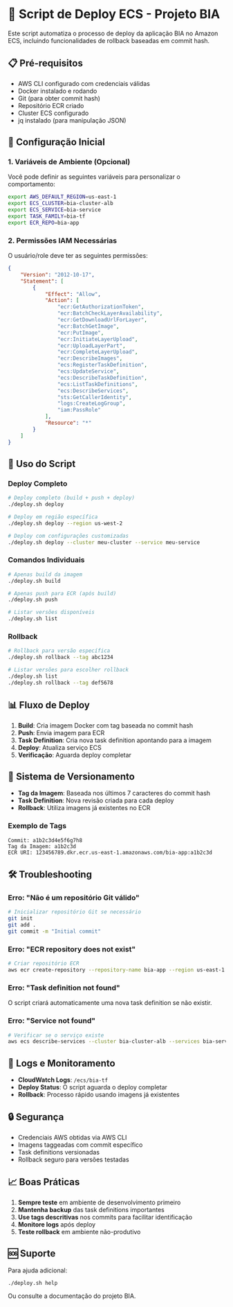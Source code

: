 # 🚀 Script de Deploy ECS - Projeto BIA

Este script automatiza o processo de deploy da aplicação BIA no Amazon ECS, incluindo funcionalidades de rollback baseadas em commit hash.

## 📋 Pré-requisitos

- AWS CLI configurado com credenciais válidas
- Docker instalado e rodando
- Git (para obter commit hash)
- Repositório ECR criado
- Cluster ECS configurado
- jq instalado (para manipulação JSON)

## 🔧 Configuração Inicial

### 1. Variáveis de Ambiente (Opcional)
Você pode definir as seguintes variáveis para personalizar o comportamento:

```bash
export AWS_DEFAULT_REGION=us-east-1
export ECS_CLUSTER=bia-cluster-alb
export ECS_SERVICE=bia-service
export TASK_FAMILY=bia-tf
export ECR_REPO=bia-app
```

### 2. Permissões IAM Necessárias
O usuário/role deve ter as seguintes permissões:

```json
{
    "Version": "2012-10-17",
    "Statement": [
        {
            "Effect": "Allow",
            "Action": [
                "ecr:GetAuthorizationToken",
                "ecr:BatchCheckLayerAvailability",
                "ecr:GetDownloadUrlForLayer",
                "ecr:BatchGetImage",
                "ecr:PutImage",
                "ecr:InitiateLayerUpload",
                "ecr:UploadLayerPart",
                "ecr:CompleteLayerUpload",
                "ecr:DescribeImages",
                "ecs:RegisterTaskDefinition",
                "ecs:UpdateService",
                "ecs:DescribeTaskDefinition",
                "ecs:ListTaskDefinitions",
                "ecs:DescribeServices",
                "sts:GetCallerIdentity",
                "logs:CreateLogGroup",
                "iam:PassRole"
            ],
            "Resource": "*"
        }
    ]
}
```

## 🚀 Uso do Script

### Deploy Completo
```bash
# Deploy completo (build + push + deploy)
./deploy.sh deploy

# Deploy em região específica
./deploy.sh deploy --region us-west-2

# Deploy com configurações customizadas
./deploy.sh deploy --cluster meu-cluster --service meu-service
```

### Comandos Individuais
```bash
# Apenas build da imagem
./deploy.sh build

# Apenas push para ECR (após build)
./deploy.sh push

# Listar versões disponíveis
./deploy.sh list
```

### Rollback
```bash
# Rollback para versão específica
./deploy.sh rollback --tag abc1234

# Listar versões para escolher rollback
./deploy.sh list
./deploy.sh rollback --tag def5678
```

## 📊 Fluxo de Deploy

1. **Build**: Cria imagem Docker com tag baseada no commit hash
2. **Push**: Envia imagem para ECR
3. **Task Definition**: Cria nova task definition apontando para a imagem
4. **Deploy**: Atualiza serviço ECS
5. **Verificação**: Aguarda deploy completar

## 🔄 Sistema de Versionamento

- **Tag da Imagem**: Baseada nos últimos 7 caracteres do commit hash
- **Task Definition**: Nova revisão criada para cada deploy
- **Rollback**: Utiliza imagens já existentes no ECR

### Exemplo de Tags
```
Commit: a1b2c3d4e5f6g7h8
Tag da Imagem: a1b2c3d
ECR URI: 123456789.dkr.ecr.us-east-1.amazonaws.com/bia-app:a1b2c3d
```

## 🛠️ Troubleshooting

### Erro: "Não é um repositório Git válido"
```bash
# Inicializar repositório Git se necessário
git init
git add .
git commit -m "Initial commit"
```

### Erro: "ECR repository does not exist"
```bash
# Criar repositório ECR
aws ecr create-repository --repository-name bia-app --region us-east-1
```

### Erro: "Task definition not found"
O script criará automaticamente uma nova task definition se não existir.

### Erro: "Service not found"
```bash
# Verificar se o serviço existe
aws ecs describe-services --cluster bia-cluster-alb --services bia-service
```

## 📝 Logs e Monitoramento

- **CloudWatch Logs**: `/ecs/bia-tf`
- **Deploy Status**: O script aguarda o deploy completar
- **Rollback**: Processo rápido usando imagens já existentes

## 🔒 Segurança

- Credenciais AWS obtidas via AWS CLI
- Imagens taggeadas com commit específico
- Task definitions versionadas
- Rollback seguro para versões testadas

## 📈 Boas Práticas

1. **Sempre teste** em ambiente de desenvolvimento primeiro
2. **Mantenha backup** das task definitions importantes
3. **Use tags descritivas** nos commits para facilitar identificação
4. **Monitore logs** após deploy
5. **Teste rollback** em ambiente não-produtivo

## 🆘 Suporte

Para ajuda adicional:
```bash
./deploy.sh help
```

Ou consulte a documentação do projeto BIA.
